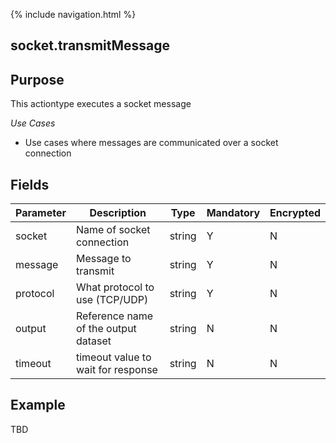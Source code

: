 {% include navigation.html %}
## socket.transmitMessage
## Purpose
This actiontype executes a socket message

*Use Cases*
* Use cases where messages are communicated over a socket connection

## Fields

|Parameter|Description|Type|Mandatory|Encrypted|
|---------|-----------|----|---------|---------|
|socket|Name of socket connection|string|Y|N|
|message|Message to transmit|string|Y|N|
|protocol|What protocol to use (TCP/UDP)|string|Y|N|
|output|Reference name of the output dataset|string|N|N|
|timeout|timeout value to wait for response|string|N|N|


## Example
TBD
